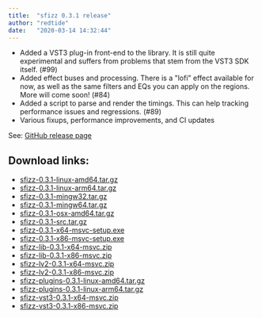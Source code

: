 ```yaml
---
title:  "sfizz 0.3.1 release"
author: "redtide"
date:   "2020-03-14 14:32:44"
---
```

- Added a VST3 plug-in front-end to the library. It is still quite experimental and suffers from problems that stem from the VST3 SDK itself. (#99)
- Added effect buses and processing. There is a "lofi" effect available for now, as well as the same filters and EQs you can apply on the regions. More will come soon! (#84)
- Added a script to parse and render the timings. This can help tracking performance issues and regressions. (#89)
- Various fixups, performance improvements, and CI updates

See: [GitHub release page](https://github.com/sfztools/sfizz/releases/tag/0.3.1)

## Download links:

- [sfizz-0.3.1-linux-amd64.tar.gz](https://github.com/sfztools/sfizz/releases/download/0.3.1/sfizz-0.3.1-linux-amd64.tar.gz)
- [sfizz-0.3.1-linux-arm64.tar.gz](https://github.com/sfztools/sfizz/releases/download/0.3.1/sfizz-0.3.1-linux-arm64.tar.gz)
- [sfizz-0.3.1-mingw32.tar.gz](https://github.com/sfztools/sfizz/releases/download/0.3.1/sfizz-0.3.1-mingw32.tar.gz)
- [sfizz-0.3.1-mingw64.tar.gz](https://github.com/sfztools/sfizz/releases/download/0.3.1/sfizz-0.3.1-mingw64.tar.gz)
- [sfizz-0.3.1-osx-amd64.tar.gz](https://github.com/sfztools/sfizz/releases/download/0.3.1/sfizz-0.3.1-osx-amd64.tar.gz)
- [sfizz-0.3.1-src.tar.gz](https://github.com/sfztools/sfizz/releases/download/0.3.1/sfizz-0.3.1-src.tar.gz)
- [sfizz-0.3.1-x64-msvc-setup.exe](https://github.com/sfztools/sfizz/releases/download/0.3.1/sfizz-0.3.1-x64-msvc-setup.exe)
- [sfizz-0.3.1-x86-msvc-setup.exe](https://github.com/sfztools/sfizz/releases/download/0.3.1/sfizz-0.3.1-x86-msvc-setup.exe)
- [sfizz-lib-0.3.1-x64-msvc.zip](https://github.com/sfztools/sfizz/releases/download/0.3.1/sfizz-lib-0.3.1-x64-msvc.zip)
- [sfizz-lib-0.3.1-x86-msvc.zip](https://github.com/sfztools/sfizz/releases/download/0.3.1/sfizz-lib-0.3.1-x86-msvc.zip)
- [sfizz-lv2-0.3.1-x64-msvc.zip](https://github.com/sfztools/sfizz/releases/download/0.3.1/sfizz-lv2-0.3.1-x64-msvc.zip)
- [sfizz-lv2-0.3.1-x86-msvc.zip](https://github.com/sfztools/sfizz/releases/download/0.3.1/sfizz-lv2-0.3.1-x86-msvc.zip)
- [sfizz-plugins-0.3.1-linux-amd64.tar.gz](https://github.com/sfztools/sfizz/releases/download/0.3.1/sfizz-plugins-0.3.1-linux-amd64.tar.gz)
- [sfizz-plugins-0.3.1-linux-arm64.tar.gz](https://github.com/sfztools/sfizz/releases/download/0.3.1/sfizz-plugins-0.3.1-linux-arm64.tar.gz)
- [sfizz-vst3-0.3.1-x64-msvc.zip](https://github.com/sfztools/sfizz/releases/download/0.3.1/sfizz-vst3-0.3.1-x64-msvc.zip)
- [sfizz-vst3-0.3.1-x86-msvc.zip](https://github.com/sfztools/sfizz/releases/download/0.3.1/sfizz-vst3-0.3.1-x86-msvc.zip)

